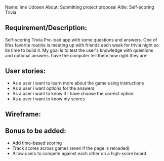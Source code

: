 Name: Ime Udosen
About: Submitting project proposal
Aitle: Self-scoring Trivia

## Requirement/Description:

Self-scoring Trivia
Pre-load app with some questions and answers.
One of lifes favorite routine is meeting up with friends each week for trivia night so its time to build it.
My goal is to test the user's knowledge with questions and optional answers. have the computer tell them how right they are!

## User stories:

- As a user i want to learn more about the game using instructions
- As a user i want options for the answers
- As a user i want to know if i have choose the correct option
- As a user i want to know my scores

## Wireframe:

## Bonus to be added:

- Add time-based scoring
- Track scores across games (even if the page is reloaded)
- Allow users to compete against each other on a high-score board.
